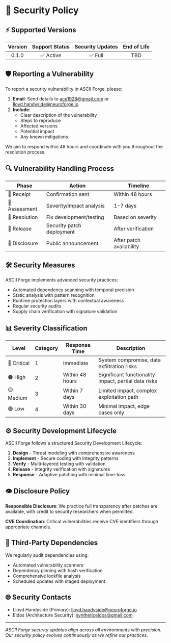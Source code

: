 # 🔐 Security Policy

## ⚡ Supported Versions

| Version | Support Status      | Security Updates    | End of Life    |
|:-------:|:-------------------:|:------------------:|:--------------:|
| 0.1.0   | ✅ Active           | ✅ Full            | TBD            |

## 🛡️ Reporting a Vulnerability

To report a security vulnerability in ASCII Forge, please:

1. **Email**: Send details to <ace1928@gmail.com> or <lloyd.handyside@neuroforge.io>
2. **Include**:
    - Clear description of the vulnerability
    - Steps to reproduce
    - Affected versions
    - Potential impact
    - Any known mitigations

We aim to respond within 48 hours and coordinate with you throughout the resolution process.

## 🔍 Vulnerability Handling Process

| Phase | Action | Timeline |
|-------|--------|----------|
| 🔔 Receipt | Confirmation sent | Within 48 hours |
| 🔬 Assessment | Severity/impact analysis | 1-7 days |
| 🧪 Resolution | Fix development/testing | Based on severity |
| 🚀 Release | Security patch deployment | After verification |
| 📝 Disclosure | Public announcement | After patch availability |

## 🛠️ Security Measures

ASCII Forge implements advanced security practices:

- Automated dependency scanning with temporal precision
- Static analysis with pattern recognition
- Runtime protection layers with contextual awareness
- Regular security audits
- Supply chain verification with signature validation

## 📊 Severity Classification

| Level | Category | Response Time | Description |
|-------|----------|---------------|------------|
| 🔴 Critical | 1 | Immediate | System compromise, data exfiltration risks |
| 🟠 High | 2 | Within 48 hours | Significant functionality impact, partial data risks |
| 🟡 Medium | 3 | Within 7 days | Limited impact, complex exploitation path |
| 🟢 Low | 4 | Within 30 days | Minimal impact, edge cases only |

## ⚙️ Security Development Lifecycle

ASCII Forge follows a structured Security Development Lifecycle:

1. **Design** - Threat modeling with comprehensive awareness
2. **Implement** - Secure coding with integrity patterns
3. **Verify** - Multi-layered testing with validation
4. **Release** - Integrity verification with signatures
5. **Response** - Adaptive patching with minimal time-loss

## 👁️ Disclosure Policy

**Responsible Disclosure**: We practice full transparency after patches are available, with credit to security researchers when permitted.

**CVE Coordination**: Critical vulnerabilities receive CVE identifiers through appropriate channels.

## 🧪 Third-Party Dependencies

We regularly audit dependencies using:

- Automated vulnerability scanners
- Dependency pinning with hash verification
- Comprehensive lockfile analysis
- Scheduled updates with staged deployment

## 🌐 Security Contacts

- Lloyd Handyside (Primary): <lloyd.handyside@neuroforge.io>
- Eidos (Architecture Security): <syntheticeidos@gmail.com>

---

*ASCII Forge security updates align across all environments with precision. Our security policy evolves continuously as we refine our practices.*
